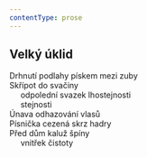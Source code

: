 ```yaml
---
contentType: prose
---
```


## Velký úklid

Drhnutí podlahy pískem mezi zuby  
Skřípot do svačiny  
     odpolední svazek lhostejnosti  
     stejnosti  
Únava odhazování vlasů  
Písnička cezená skrz hadry  
Před dům kaluž špíny  
     vnitřek čistoty
